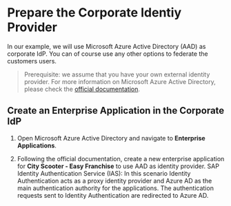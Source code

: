 # Prepare the Corporate Identiy Provider

In our example, we will use Microsoft Azure Active Directory (AAD) as corporate IdP. You can of course use any other options to federate the customers users. 

> Prerequisite: we assume that you have your own external identity provider. For more information on Microsoft Azure Active Directory, please check the [official documentation](https://docs.microsoft.com/en-us/windows-server/identity/identity-and-access).

## Create an Enterprise Application in the Corporate IdP
1. Open Microsoft Azure Active Directory and navigate to **Enterprise Applications**.

1. Following the official documentation, create a new enterprise application for **City Scooter - Easy Franchise** to use AAD as identity provider. SAP Identity Authentication Service (IAS): In this scenario Identity Authentication acts as a proxy identity provider and Azure AD as the main authentication authority for the applications. The authentication requests sent to Identity Authentication are redirected to Azure AD.
